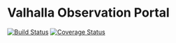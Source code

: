 # Valhalla Observation Portal
[![Build Status](https://travis-ci.org/LCOGT/valhalla.svg?branch=master)](https://travis-ci.org/LCOGT/valhalla)
[![Coverage Status](https://coveralls.io/repos/github/LCOGT/valhalla/badge.svg?branch=master)](https://coveralls.io/github/LCOGT/valhalla?branch=master)
